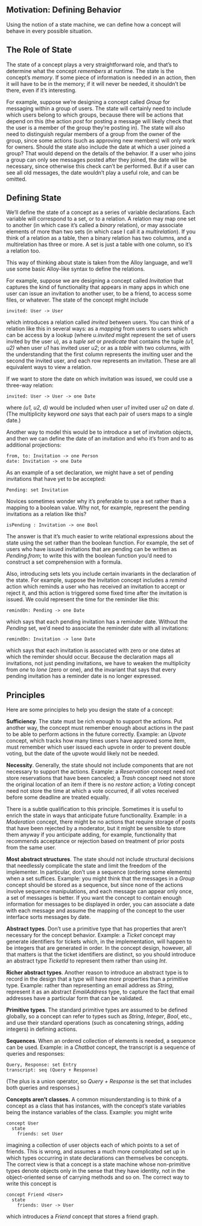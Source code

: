 ## Motivation: Defining Behavior

Using the notion of a state machine, we can define how a concept will behave in every possible situation. 

## The Role of State

The state of a concept plays a very straightforward role, and that’s to determine what the concept *remembers* at runtime. The state is the concept’s *memory*. If some piece of information is needed in an action, then it will have to be in the memory; if it will never be needed, it shouldn’t be there, even if it’s interesting.

For example, suppose we’re designing a concept called *Group* for messaging within a group of users. The state will certainly need to include which users belong to which groups, because there will be actions that depend on this (the action *post* for posting a message will likely check that the user is a member of the group they’re posting in). The state will also need to distinguish regular members of a group from the owner of the group, since some actions (such as approving new members) will only work for owners. Should the state also include the date at which a user joined a group? That would depend on the details of the behavior. If a user who joins a group can only see messages posted after they joined, the date will be necessary, since otherwise this check can’t be performed. But if a user can see all old messages, the date wouldn’t play a useful role, and can be omitted.

## Defining State

We’ll define the state of a concept as a series of variable declarations. Each variable will correspond to a set, or to a relation. A relation may map one set to another (in which case it’s called a *binary* relation), or may associate elements of more than two sets (in which case I call it a *multirelation*). If you think of a relation as a table, then a binary relation has two columns, and a multirelation has three or more. A set is just a table with one column, so it’s a relation too.

This way of thinking about state is taken from the Alloy language, and we’ll use some basic Alloy-like syntax to define the relations.

For example, suppose we are designing a concept called *Invitation* that captures the kind of functionality that appears in many apps in which one user can issue an invitation to another user, to be a friend, to access some files, or whatever. The state of the concept might include 

	invited: User -> User

which introduces a relation called *invited* between users. You can think of a relation like this in several ways: as a *mapping* from users to users which can be access by a lookup (where *u.invited* might represent the set of users invited by the user *u*), as a *tuple set* or *predicate* that contains the tuple *(u1, u2)* when user *u1* has invited user *u2*; or as a *table* with two columns, with the understanding that the first column represents the inviting user and the second the invited user, and each row represents an invitation. These are all equivalent ways to view a relation.

If we want to store the date on which invitation was issued, we could use a three-way relation:

	invited: User -> User -> one Date

where *(u1, u2, d)* would be included when user *u1* invited user *u2* on date *d*. (The multiplicity keyword *one* says that each pair of users maps to a single date.)

Another way to model this would be to introduce a set of invitation objects, and then we can define the date of an invitation and who it’s from and to as additional projections:

	from, to: Invitation -> one Person
	date: Invitation -> one Date

As an example of a set declaration, we might have a set of pending invitations that have yet to be accepted:

	Pending: set Invitation

Novices sometimes wonder why it’s preferable to use a set rather than a mapping to a boolean value. Why not, for example, represent the pending invitations as a relation like this?

	isPending : Invitation -> one Bool
	
The answer is that it’s much easier to write relational expressions about the state using the set rather than the boolean function. For example, the set of users who have issued invitations that are pending can be written as *Pending.from*; to write this with the boolean function you’d need to construct a set comprehension with a formula.

Also, introducing sets lets you include certain invariants in the declaration of the state. For example, suppose the Invitation concept includes a *remind* action which reminds a user who has received an invitation to accept or reject it, and this action is triggered some fixed time after the invitation is issued. We could represent the time for the reminder like this:

	remindOn: Pending -> one Date

which says that each pending invitation has a reminder date. Without the *Pending* set, we’d need to associate the reminder date with all invitations:

	remindOn: Invitation -> lone Date

which says that each invitation is associated with zero or one dates at which the reminder should occur. Because the declaration maps all invitations, not just pending invitations, we have to weaken the multiplicity from *one* to *lone* (zero or one), and the invariant that says that every pending invitation has a reminder date is no longer expressed.

## Principles

Here are some principles to help you design the state of a concept:

**Sufficiency**. The state must be rich enough to support the actions. Put another way, the concept must remember enough about actions in the past to be able to perform actions in the future correctly. Example: an *Upvote* concept, which tracks how many times users have approved some item, must remember which user issued each upvote in order to prevent double voting, but the date of the upvote would likely not be needed.

**Necessity**. Generally, the state should not include components that are not necessary to support the actions. Example: a *Reservation* concept need not store reservations that have been canceled; a *Trash* concept need not store the original location of an item if there is no *restore* action; a *Voting* concept need not store the time at which a vote occurred, if all votes received before some deadline are treated equally.

There is a subtle qualification to this principle. Sometimes it is useful to enrich the state in ways that anticipate future functionality. Example: in a *Moderation* concept, there might be no actions that require storage of posts that have been rejected by a moderator, but it might be sensible to store them anyway if you anticipate adding, for example, functionality that recommends acceptance or rejection based on treatment of prior posts from the same user.

**Most abstract structures**. The state should not include structural decisions that needlessly complicate the state and limit the freedom of the implementer. In particular, don’t use a sequence (ordering some elements) when a set suffices. Example: you might think that the messages in a *Group* concept should be stored as a sequence, but since none of the actions involve sequence manipulations, and each message can appear only once, a set of messages is better. If you want the concept to contain enough information for messages to be displayed in order, you can associate a date with each message and assume the mapping of the concept to the user interface sorts messages by date.

**Abstract types**. Don’t use a primitive type that has properties that aren’t necessary for the concept behavior. Example: a *Ticket* concept may generate identifiers for tickets which, in the implementation, will happen to be integers that are generated in order. In the concept design, however, all that matters is that the ticket identifiers are distinct, so you should introduce an abstract type *TicketId* to represent them rather than using *Int*.

**Richer abstract types**. Another reason to introduce an abstract type is to record in the design that a type will have *more* properties than a primitive type. Example: rather than representing an email address as *String*, represent it as an abstract *EmailAddress* type, to capture the fact that email addresses have a particular form that can be validated.

**Primitive types**. The standard primitive types are assumed to be defined globally, so a concept can refer to types such as *String*, *Integer*, *Bool*, etc., and use their standard operations (such as concatening strings, adding integers) in defining actions.

**Sequences**. When an ordered collection of elements is needed, a sequence can be used. Example: in a *Chatbot* concept, the transcript is a sequence of queries and responses:

	Query, Response: set Entry
	transcript: seq (Query + Response)

(The plus is a union operator, so *Query + Response* is the set that includes both queries and responses.)

**Concepts aren’t classes.** A common misunderstanding is to think of a concept as a class that has instances, with the concept’s state variables being the instance variables of the class. Example: you might write

	concept User
	  state
	    friends: set User

imagining a collection of user objects each of which points to a set of friends. This is wrong, and assumes a much more complicated set up in which types occurring in state declarations can themselves be concepts. The correct view is that a concept is a state machine whose non-primitive types denote objects only in the sense that they have identity, not in the object-oriented sense of carrying methods and so on. The correct way to write this concept is

	concept Friend <User>
	  state
	    friends: User -> User

which introduces a *Friend* concept that stores a friend graph.

